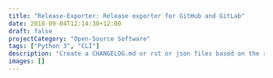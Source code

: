 ```yaml
---
title: "Release-Exporter: Release exporter for GitHub and GitLab"
date: 2018-09-04T12:14:30+12:00
draft: false
projectCategory: "Open-Source Software"
tags: ["Python 3", "CLI"]
description: "Create a CHANGELOG.md or rst or json files based on the release description of GitHub or GitLab."
images: []
---
```


